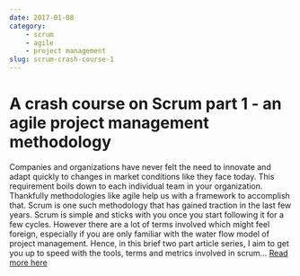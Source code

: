 ```yaml
---
date: 2017-01-08
category: 
    - scrum
    - agile
    - project management
slug: scrum-crash-course-1
---
```


# A crash course on Scrum part 1 - an agile project management methodology

Companies and organizations have never felt the need to innovate and adapt quickly to changes in market conditions like they face today. This requirement boils down to each individual team in your organization. Thankfully methodologies like agile help us with a framework to accomplish that. Scrum is one such methodology that has gained traction in the last few years. Scrum is simple and sticks with you once you start following it for a few cycles. However there are a lot of terms involved which might feel foreign, especially if you are only familiar with the water flow model of project management. Hence, in this brief two part article series, I aim to get you up to speed with the tools, terms and metrics involved in scrum... [Read more here](https://www.linkedin.com/pulse/crash-course-scrum-part-1-agile-project-management-methodology/?published=t)